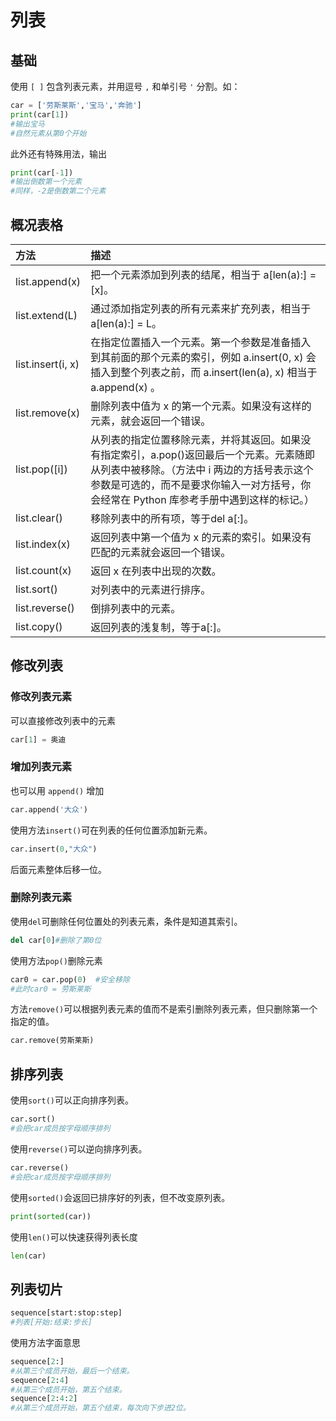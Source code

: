 # 列表

## 基础

使用 ` [ ] ` 包含列表元素，并用逗号 ` , ` 和单引号 ` ' ` 分割。如：

```python
car = ['劳斯莱斯','宝马','奔驰']
print(car[1])
#输出宝马
#自然元素从第0个开始
```

此外还有特殊用法，输出

```python
print(car[-1])
#输出倒数第一个元素
#同样，-2是倒数第二个元素
```

## 概况表格

| 方法              | 描述                                                         |
| :---------------- | :----------------------------------------------------------- |
| list.append(x)    | 把一个元素添加到列表的结尾，相当于 a[len(a):] = [x]。        |
| list.extend(L)    | 通过添加指定列表的所有元素来扩充列表，相当于 a[len(a):] = L。 |
| list.insert(i, x) | 在指定位置插入一个元素。第一个参数是准备插入到其前面的那个元素的索引，例如 a.insert(0, x) 会插入到整个列表之前，而 a.insert(len(a), x) 相当于 a.append(x) 。 |
| list.remove(x)    | 删除列表中值为 x 的第一个元素。如果没有这样的元素，就会返回一个错误。 |
| list.pop([i])     | 从列表的指定位置移除元素，并将其返回。如果没有指定索引，a.pop()返回最后一个元素。元素随即从列表中被移除。（方法中 i 两边的方括号表示这个参数是可选的，而不是要求你输入一对方括号，你会经常在 Python 库参考手册中遇到这样的标记。） |
| list.clear()      | 移除列表中的所有项，等于del a[:]。                           |
| list.index(x)     | 返回列表中第一个值为 x 的元素的索引。如果没有匹配的元素就会返回一个错误。 |
| list.count(x)     | 返回 x 在列表中出现的次数。                                  |
| list.sort()       | 对列表中的元素进行排序。                                     |
| list.reverse()    | 倒排列表中的元素。                                           |
| list.copy()       | 返回列表的浅复制，等于a[:]。                                 |



## 修改列表

### 修改列表元素

可以直接修改列表中的元素

```python
car[1] = 奥迪
```

### 增加列表元素

也可以用 ` append() ` 增加

```python
car.append('大众')
```

使用方法`insert()`可在列表的任何位置添加新元素。

```python
car.insert(0,"大众")
```

后面元素整体后移一位。

### 删除列表元素

使用`del`可删除任何位置处的列表元素，条件是知道其索引。

```python
del car[0]#删除了第0位
```

使用方法`pop()`删除元素

```python
car0 = car.pop(0)  #安全移除
#此时car0 = 劳斯莱斯
```

方法`remove()`可以根据列表元素的值而不是索引删除列表元素，但只删除第一个指定的值。

```py
car.remove(劳斯莱斯)
```

## 排序列表

使用`sort()`可以正向排序列表。

```python
car.sort()
#会把car成员按字母顺序排列
```

使用`reverse()`可以逆向排序列表。

```python
car.reverse()
#会把car成员按字母顺序排列
```

使用`sorted()`会返回已排序好的列表，但不改变原列表。

```python
print(sorted(car))
```

使用`len()`可以快速获得列表长度

```python
len(car)
```

## 列表切片

```python
sequence[start:stop:step]
#列表[开始:结束:步长]
```

使用方法字面意思

```python
sequence[2:]
#从第三个成员开始，最后一个结束。
sequence[2:4]
#从第三个成员开始，第五个结束。
sequence[2:4:2]
#从第三个成员开始，第五个结束，每次向下步进2位。
```





